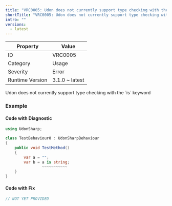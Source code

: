 ```yaml
---
title: "VRC0005: Udon does not currently support type checking with the `is` keyword"
shortTitle: "VRC0005: Udon does not currently support type checking with the `is` keyword"
intro: ""
versions:
  - latest
---
```


| Property        | Value          |
| --------------- | -------------- |
| ID              | VRC0005        |
| Category        | Usage          |
| Severity        | Error          |
| Runtime Version | 3.1.0 ~ latest |

Udon does not currently support type checking with the \`is\` keyword

### Example

#### Code with Diagnostic

```csharp
using UdonSharp;

class TestBehaviour0 : UdonSharpBehaviour
{
    public void TestMethod()
    {
        var a = "";
        var b = a is string;
                ~~~~~~~~~~~
    }
}
```

#### Code with Fix

```csharp
// NOT YET PROVIDED
```
